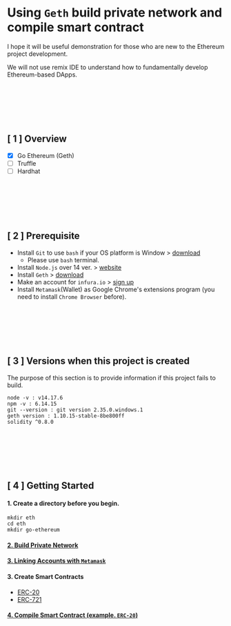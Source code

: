# Using `Geth` build private network and compile smart contract

I hope it will be useful demonstration for those who are new to the Ethereum project development.

We will not use remix IDE to understand how to fundamentally develop Ethereum-based DApps.


<br><br><br><br><br>

## [ 1 ] Overview

- [X]  Go Ethereum (Geth)
- [ ] Truffle
- [ ] Hardhat

<br><br><br><br><br>

## [ 2 ] Prerequisite

 - Install `Git` to use `bash` if your OS platform is Window > [download](https://git-scm.com/downloads)
    - Please use `bash` terminal.
 - Install `Node.js` over 14 ver. > [website](https://nodejs.org/en/)
 - Install `Geth` > [download](https://geth.ethereum.org/docs/install-and-build/installing-geth)
 - Make an account for `infura.io` > [sign up](https://infura.io/)
 - Install `Metamask`(Wallet) as Google Chrome's extensions program (you need to install `Chrome Browser` before).

<br><br><br><br><br>

## [ 3 ] Versions when this project is created

The purpose of this section is to provide information if this project fails to build.

```
node -v : v14.17.6
npm -v : 6.14.15
git --version : git version 2.35.0.windows.1
geth version : 1.10.15-stable-8be800ff
solidity ^0.8.0
```

<br><br><br><br><br>

## [ 4 ] Getting Started

#### 1. Create a directory before you begin.

```
mkdir eth
cd eth
mkdir go-ethereum
```

#### [2. Build Private Network](./getting_started/build_private_network.md)

#### [3. Linking Accounts with `Metamask`](./getting_started/linking_accounts_with_metamask.md)

#### 3. Create Smart Contracts
 - [ERC-20](./contracts/ERC20.md)
 - [ERC-721](./contracts/ERC721.md)

#### [4. Compile Smart Contract (example. `ERC-20`)](./getting_started/compile_smart_contract.md)